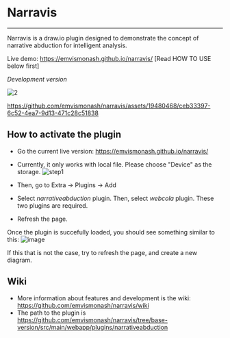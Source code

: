 # Narravis
----


Narravis is a draw.io plugin designed to demonstrate the concept of narrative abduction for intelligent analysis.

Live demo: https://emvismonash.github.io/narravis/ [Read HOW TO USE below first]

*Development version*

![2](https://github.com/emvismonash/narravis/assets/19480468/f8667663-0650-47f7-a6ea-2e650f41e631)

https://github.com/emvismonash/narravis/assets/19480468/ceb33397-6c52-4ea7-9d13-471c28c51838

## How to activate the plugin

- Go the current live version: https://emvismonash.github.io/narravis/

- Currently, it only works with local file. Please choose "Device" as the storage. 
![step1](https://github.com/KadekSatriadi/drawio-na/assets/19480468/df7d0d61-306e-48ac-950f-2a1d6d8cb078)

- Then, go to Extra -> Plugins -> Add

- Select *narrativeabduction* plugin. Then, select *webcola* plugin. These two plugins are required.  

- Refresh the page. 

Once the plugin is succefully loaded, you should see something similar to this: 
![image](https://github.com/emvismonash/narravis/assets/19480468/f9fa4c89-c772-4bce-9bca-5fac9c3ebfe3)

If this that is not the case, try to refresh the page, and create a new diagram. 

## Wiki

- More information about features and development is the wiki: https://github.com/emvismonash/narravis/wiki
- The path to the plugin is https://github.com/emvismonash/narravis/tree/base-version/src/main/webapp/plugins/narrativeabduction
